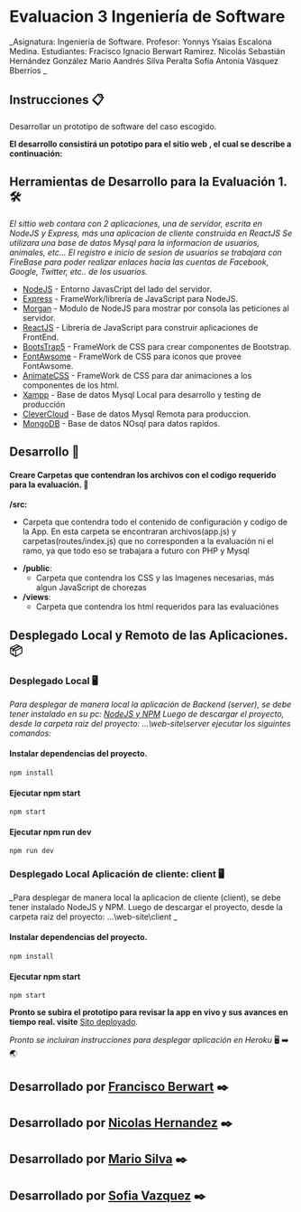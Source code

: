# Evaluacion 3 Ingeniería de Software

_Asignatura: Ingeniería de Software.
Profesor: Yonnys Ysaias Escalona Medina.
Estudiantes: Fracisco Ignacio Berwart Ramirez.
             Nicolás Sebastián Hernández González
             Mario Aandrés Silva Peralta
             Sofía Antonia Vásquez Bberríos
_



## Instrucciones 📋

Desarrollar un prototipo de software del caso escogido.

**El desarrollo consistirá un pototipo para el sitio web , el cual se describe a continuación:**



## Herramientas de Desarrollo para la Evaluación 1. 🛠️

_El sittio web contara con 2 aplicaciones, una de servidor, escrita en NodeJS y Express, más una aplicacion de cliente construida en ReactJS
Se utilizara una base de datos Mysql para la informacion de usuarios, animales, etc...
El registro e inicio de sesion de usuarios se trabajara con FireBase para poder realizar enlaces hacia las cuentas de Facebook, Google, Twitter, etc.. de los usuarios._

* [NodeJS](http:///_) - Entorno JavasCript del lado del servidor.
* [Express](https://_/) - FrameWork/librería de JavaScript para NodeJS.
* [Morgan](https://_/) - Modulo de NodeJS para mostrar por consola las peticiones al servidor.
* [ReactJS](https://_/) - Librería de JavaScript para construir aplicaciones de FrontEnd.
* [BootsTrap5](https://_/) - FrameWork de CSS para crear componentes de Bootstrap.
* [FontAwsome](https://_/) - FrameWork de CSS para iconos que provee FontAwsome.
* [AnimateCSS](https://_/) - FrameWork de CSS para dar animaciones a los componentes de los html.
* [Xampp](https://_/) - Base de datos Mysql Local para desarrollo y testing de producción
* [CleverCloud](https://_/) - Base de datos Mysql Remota para produccion.
* [MongoDB](https://_/) - Base de datos NOsql para datos rapidos.



## Desarrollo 🚀

#### Creare Carpetas que contendran los archivos con el codigo requerido para la evaluación. 📂

**/src:**
  * Carpeta que contendra todo el contenido de configuración y codigo de la App.
    En esta carpeta se encontraran archivos(app.js) y carpetas(routes/index.js) que no corresponden a la evaluación ni el ramo, ya que todo eso se trabajara a futuro con PHP y Mysql
- **/public**:
    * Carpeta que contendra los CSS y las Imagenes necesarias, más algun JavaScript de chorezas
- **/views**:
    * Carpeta que contendra los html requeridos para las evaluaciónes




## Desplegado Local y Remoto de las Aplicaciones. 📦

### Desplegado Local 🖥️

_Para desplegar de manera local la aplicación de Backend (server), se debe tener instalado en su pc: [NodeJS y NPM](https://nodejs.org/es/) 
Luego de descargar el proyecto, desde la carpeta raiz del proyecto: ...\web-site\server
ejecutar los siguintes comandos:_

#### Instalar dependencias del proyecto.

```
npm install
```
#### Ejecutar npm start

```
npm start
```

#### Ejecutar npm run dev

```
npm run dev
```

### Desplegado Local Aplicación de cliente: client 🖥️
_Para desplegar de manera local la aplicacion de cliente (client), se debe tener instalado NodeJS y NPM.
Luego de descargar el proyecto, desde la carpeta raiz del proyecto: ...\web-site\client _
#### Instalar dependencias del proyecto.

```
npm install
```
#### Ejecutar npm start

```
npm start
```


**Pronto se subira el prototipo para revisar la app en vivo y sus avances en tiempo real.
visite** [Sito deployado](https:///).

*Pronto se incluiran instrucciones para desplegar aplicación en Heroku* 🖥️ ➡️ 🌏


## Desarrollado por [Francisco Berwart](https://github.com/Panchober27) ✒️
## Desarrollado por [Nicolas Hernandez](https://github.com/https://github.com/nicoseba) ✒️
## Desarrollado por [Mario Silva](https://github.com/https://github.com/https://github.com/MegaRayloc) ✒️
## Desarrollado por [Sofia Vazquez]() ✒️




